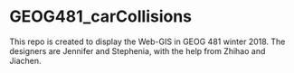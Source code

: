 # GEOG481_carCollisions
This repo is created to display the Web-GIS in GEOG 481 winter 2018. The  designers are Jennifer and Stephenia, with the help from Zhihao and Jiachen. 
